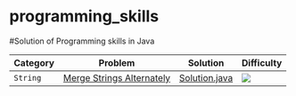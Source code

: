 # programming_skills

#Solution of Programming skills in Java

| Category              	| Problem                       									                                        | Solution                        					| Difficulty 						  |
|-------------------------------|-----------------------------------------------------------------------------------------------------------------------------------------------|-----------------------------------------------------------------------|---------------------------------------------------------|
|`String`    		        |[Merge Strings Alternately](https://leetcode.com/problems/merge-strings-alternately/)		                                                |[Solution.java](1768.MergeStringsAlternately/Solution.java)		|<img src="https://img.shields.io/badge/-Easy-green" />   |
